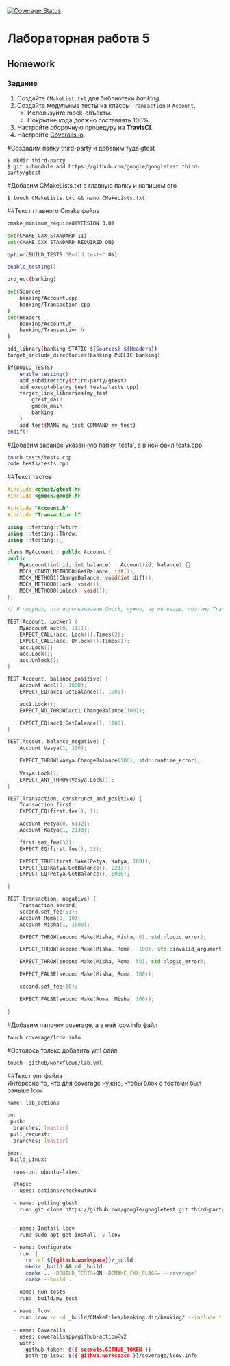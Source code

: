 [![Coverage Status](https://coveralls.io/repos/github/FapToBblu232/lab05_home/badge.svg?branch=master)](https://coveralls.io/github/FapToBblu232/lab05_home?branch=master)

# Лабораторная работа 5

## Homework

### Задание
1. Создайте `CMakeList.txt` для библиотеки *banking*.
2. Создайте модульные тесты на классы `Transaction` и `Account`.
    * Используйте mock-объекты.
    * Покрытие кода должно составлять 100%.
3. Настройте сборочную процедуру на **TravisCI**.
4. Настройте [Coveralls.io](https://coveralls.io/).

#Создадим папку third-party и добавим туда gtest  

```
$ mkdir third-party
$ git submodule add https://github.com/google/googletest third-party/gtest
```
#Добавим CMakeLists.txt в главную папку и напишем его  

```
$ touch CMakeLists.txt && nano CMakeLists.txt
```
##Текст главного Cmake файла
```bash
cmake_minimum_required(VERSION 3.8)

set(CMAKE_CXX_STANDARD 11)
set(CMAKE_CXX_STANDARD_REQUIRED ON)

option(BUILD_TESTS "Build tests" ON)

enable_testing()

project(banking)

set(Sources
    banking/Account.cpp
    banking/Transaction.cpp
)
set(Headers
    banking/Account.h
    banking/Transaction.h
)

add_library(banking STATIC ${Sources} ${Headers})
target_include_directories(banking PUBLIC banking)

if(BUILD_TESTS)
    enable_testing()
    add_subdirectory(third-party/gtest)
    add_executable(my_test tests/tests.cpp)
    target_link_libraries(my_test
        gtest_main
        gmock_main
        banking
    )
    add_test(NAME my_test COMMAND my_test)
endif()
```

#Добавим заранее указанную папку 'tests', а в ней файл tests.cpp  
```bash
touch tests/tests.cpp
code tests/tests.cpp
```

##Текст тестов
```cpp
#include <gtest/gtest.h>
#include <gmock/gmock.h>

#include "Account.h"
#include "Transaction.h"

using ::testing::Return;
using ::testing::Throw;
using ::testing::_;

class MyAccount : public Account {
public:
    MyAccount(int id, int balance) : Account(id, balance) {}
    MOCK_CONST_METHOD0(GetBalance, int());
    MOCK_METHOD1(ChangeBalance, void(int diff));
    MOCK_METHOD0(Lock, void());
    MOCK_METHOD0(Unlock, void());
};

// Я подумал, что использование Gmock, нужно, но не везде, поэтому Transaction без него

TEST(Account, Locker) {
    MyAccount acc(0, 1111);
	EXPECT_CALL(acc, Lock()).Times(2);
	EXPECT_CALL(acc, Unlock()).Times(1);
	acc.Lock();
	acc.Lock();
	acc.Unlock();
}

TEST(Account, balance_positive) {
    Account acc1(0, 1000);
    EXPECT_EQ(acc1.GetBalance(), 1000);

    acc1.Lock();
    EXPECT_NO_THROW(acc1.ChangeBalance(100));

    EXPECT_EQ(acc1.GetBalance(), 1100);
}

TEST(Accout, balance_negative) {
    Account Vasya(1, 100);

    EXPECT_THROW(Vasya.ChangeBalance(100), std::runtime_error);
    
    Vasya.Lock();
    EXPECT_ANY_THROW(Vasya.Lock());
}

TEST(Transaction, construnct_and_positive) {
    Transaction first;
    EXPECT_EQ(first.fee(), 1);

    Account Petya(0, 6132);
    Account Katya(1, 2133);

    first.set_fee(32);
    EXPECT_EQ(first.fee(), 32);

    EXPECT_TRUE(first.Make(Petya, Katya, 100));
    EXPECT_EQ(Katya.GetBalance(), 2233);
    EXPECT_EQ(Petya.GetBalance(), 6000);

}

TEST(Transaction, negative) {
    Transaction second;
    second.set_fee(51);
    Account Roma(0, 10);
    Account Misha(1, 1000);

    EXPECT_THROW(second.Make(Misha, Misha, 0), std::logic_error);

    EXPECT_THROW(second.Make(Misha, Roma, -100), std::invalid_argument);

    EXPECT_THROW(second.Make(Misha, Roma, 50), std::logic_error);

    EXPECT_FALSE(second.Make(Misha, Roma, 100));

    second.set_fee(10);

    EXPECT_FALSE(second.Make(Roma, Misha, 100));
    
}

```

#Добавим папочку coverage, а в ней lcov.info файл  

```
touch coverage/lcov.info
```
#Остолось только добавить yml файл
```
touch .github/workflows/lab.yml
```

##Текст yml файла  
Интересно то, что для coverage нужно, чтобы блок с тестами был раньше lcov
```bash
name: lab_actions

on:
 push:
  branches: [master]
 pull_request:
  branches: [master]

jobs: 
 build_Linux:

  runs-on: ubuntu-latest

  steps:
  - uses: actions/checkout@v4

  - name: putting gtest
    run: git clone https://github.com/google/googletest.git third-party/gtest
    

  - name: Install lcov
    run: sudo apt-get install -y lcov 
  
  - name: Configurate
    run: |
      rm -rf ${{github.workspace}}/_build
      mkdir _build && cd _build
      cmake .. -DBUILD_TESTS=ON -DCMAKE_CXX_FLAGS='--coverage'
      cmake --build .

  - name: Run tests
    run: _build/my_test
      
  - name: lcov
    run: lcov -c -d _build/CMakeFiles/banking.dir/banking/ --include *.cpp --output-file ./coverage/lcov.info
  
  - name: Coveralls
    uses: coverallsapp/github-action@v2
    with:
      github-token: ${{ secrets.GITHUB_TOKEN }} 
      path-to-lcov: ${{ github.workspace }}/coverage/lcov.info
```
